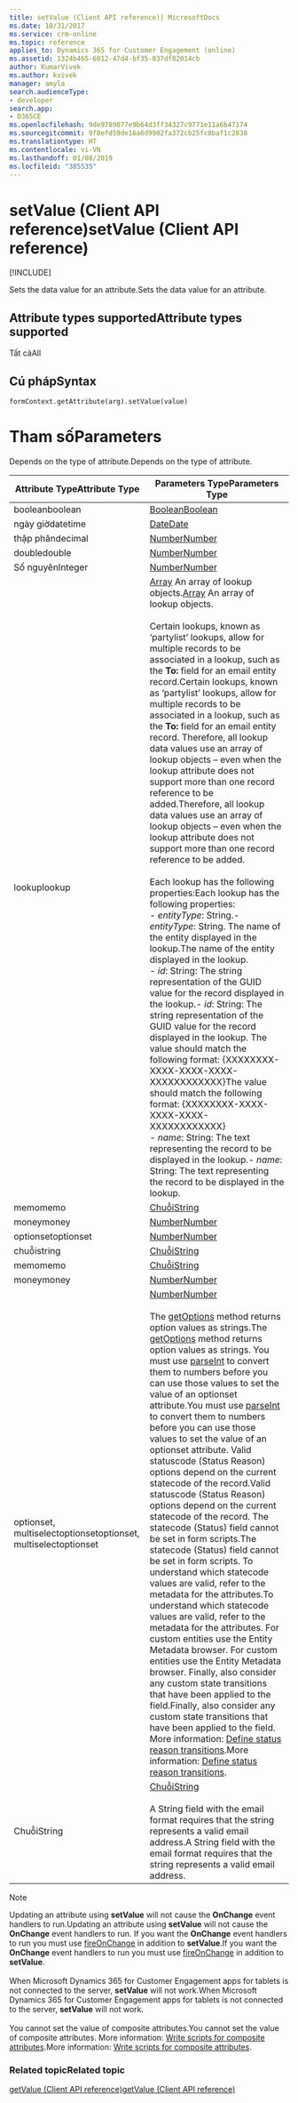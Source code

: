 ```yaml
---
title: setValue (Client API reference)| MicrosoftDocs
ms.date: 10/31/2017
ms.service: crm-online
ms.topic: reference
applies_to: Dynamics 365 for Customer Engagement (online)
ms.assetid: 1324b465-6012-47d4-bf35-837df82014cb
author: KumarVivek
ms.author: kvivek
manager: amyla
search.audienceType:
- developer
search.app:
- D365CE
ms.openlocfilehash: 9de9789077e9b64d3ff34327c9771e11a6b47174
ms.sourcegitcommit: 9f0efd59de16a6d9902fa372cb25fc0baf1c2838
ms.translationtype: HT
ms.contentlocale: vi-VN
ms.lasthandoff: 01/08/2019
ms.locfileid: "385535"
---
```

# <a name="setvalue-client-api-reference"></a><span data-ttu-id="6493e-102">setValue (Client API reference)</span><span class="sxs-lookup"><span data-stu-id="6493e-102">setValue (Client API reference)</span></span>

[!INCLUDE[](../../../../includes/cc_applies_to_update_9_0_0.md)]

<span data-ttu-id="6493e-103">Sets the data value for an attribute.</span><span class="sxs-lookup"><span data-stu-id="6493e-103">Sets the data value for an attribute.</span></span> 

## <a name="attribute-types-supported"></a><span data-ttu-id="6493e-104">Attribute types supported</span><span class="sxs-lookup"><span data-stu-id="6493e-104">Attribute types supported</span></span>

<span data-ttu-id="6493e-105">Tất cả</span><span class="sxs-lookup"><span data-stu-id="6493e-105">All</span></span>

## <a name="syntax"></a><span data-ttu-id="6493e-106">Cú pháp</span><span class="sxs-lookup"><span data-stu-id="6493e-106">Syntax</span></span>

`formContext.getAttribute(arg).setValue(value)`

# <a name="parameters"></a><span data-ttu-id="6493e-107">Tham số</span><span class="sxs-lookup"><span data-stu-id="6493e-107">Parameters</span></span>
<span data-ttu-id="6493e-108">Depends on the type of attribute.</span><span class="sxs-lookup"><span data-stu-id="6493e-108">Depends on the type of attribute.</span></span>

| <span data-ttu-id="6493e-109">Attribute Type</span><span class="sxs-lookup"><span data-stu-id="6493e-109">Attribute Type</span></span>|<span data-ttu-id="6493e-110">Parameters Type</span><span class="sxs-lookup"><span data-stu-id="6493e-110">Parameters Type</span></span>|
-------|------|
| <span data-ttu-id="6493e-111">boolean</span><span class="sxs-lookup"><span data-stu-id="6493e-111">boolean</span></span>| [<span data-ttu-id="6493e-112">Boolean</span><span class="sxs-lookup"><span data-stu-id="6493e-112">Boolean</span></span>](https://msdn.microsoft.com/library/t7bkhaz6.aspx) |
| <span data-ttu-id="6493e-113">ngày giờ</span><span class="sxs-lookup"><span data-stu-id="6493e-113">datetime</span></span>|[<span data-ttu-id="6493e-114">Date</span><span class="sxs-lookup"><span data-stu-id="6493e-114">Date</span></span>](https://msdn.microsoft.com/library/cd9w2te4.aspx)|
| <span data-ttu-id="6493e-115">thập phân</span><span class="sxs-lookup"><span data-stu-id="6493e-115">decimal</span></span>| [<span data-ttu-id="6493e-116">Number</span><span class="sxs-lookup"><span data-stu-id="6493e-116">Number</span></span>](https://msdn.microsoft.com/library/dwab3ed2.aspx)|
| <span data-ttu-id="6493e-117">double</span><span class="sxs-lookup"><span data-stu-id="6493e-117">double</span></span>| [<span data-ttu-id="6493e-118">Number</span><span class="sxs-lookup"><span data-stu-id="6493e-118">Number</span></span>](https://msdn.microsoft.com/library/dwab3ed2.aspx) |
| <span data-ttu-id="6493e-119">Số nguyên</span><span class="sxs-lookup"><span data-stu-id="6493e-119">Integer</span></span>|[<span data-ttu-id="6493e-120">Number</span><span class="sxs-lookup"><span data-stu-id="6493e-120">Number</span></span>](https://msdn.microsoft.com/library/dwab3ed2.aspx)|
| <span data-ttu-id="6493e-121">lookup</span><span class="sxs-lookup"><span data-stu-id="6493e-121">lookup</span></span>  | <span data-ttu-id="6493e-122">[Array](https://msdn.microsoft.com/library/k4h76zbx.aspx) An array of lookup objects.</span><span class="sxs-lookup"><span data-stu-id="6493e-122">[Array](https://msdn.microsoft.com/library/k4h76zbx.aspx) An array of lookup objects.</span></span> <br/><br/><span data-ttu-id="6493e-123">Certain lookups, known as ‘partylist’ lookups, allow for multiple records to be associated in a lookup, such as the **To:** field for an email entity record.</span><span class="sxs-lookup"><span data-stu-id="6493e-123">Certain lookups, known as ‘partylist’ lookups, allow for multiple records to be associated in a lookup, such as the **To:** field for an email entity record.</span></span> <span data-ttu-id="6493e-124">Therefore, all lookup data values use an array of lookup objects – even when the lookup attribute does not support more than one record reference to be added.</span><span class="sxs-lookup"><span data-stu-id="6493e-124">Therefore, all lookup data values use an array of lookup objects – even when the lookup attribute does not support more than one record reference to be added.</span></span><br/><br/><span data-ttu-id="6493e-125">Each lookup has the following properties:</span><span class="sxs-lookup"><span data-stu-id="6493e-125">Each lookup has the following properties:</span></span><br/><span data-ttu-id="6493e-126">- *entityType*: String.</span><span class="sxs-lookup"><span data-stu-id="6493e-126">- *entityType*: String.</span></span> <span data-ttu-id="6493e-127">The name of the entity displayed in the lookup.</span><span class="sxs-lookup"><span data-stu-id="6493e-127">The name of the entity displayed in the lookup.</span></span><br/><span data-ttu-id="6493e-128">- *id*: String: The string representation of the GUID value for the record displayed in the lookup.</span><span class="sxs-lookup"><span data-stu-id="6493e-128">- *id*: String: The string representation of the GUID value for the record displayed in the lookup.</span></span> <span data-ttu-id="6493e-129">The value should match the following format: {XXXXXXXX-XXXX-XXXX-XXXX-XXXXXXXXXXXX}</span><span class="sxs-lookup"><span data-stu-id="6493e-129">The value should match the following format: {XXXXXXXX-XXXX-XXXX-XXXX-XXXXXXXXXXXX}</span></span><br/><span data-ttu-id="6493e-130">- *name*: String: The text representing the record to be displayed in the lookup.</span><span class="sxs-lookup"><span data-stu-id="6493e-130">- *name*: String: The text representing the record to be displayed in the lookup.</span></span>|
| <span data-ttu-id="6493e-131">memo</span><span class="sxs-lookup"><span data-stu-id="6493e-131">memo</span></span>  | [<span data-ttu-id="6493e-132">Chuỗi</span><span class="sxs-lookup"><span data-stu-id="6493e-132">String</span></span>](https://msdn.microsoft.com/library/ecczf11c.aspx)  |
| <span data-ttu-id="6493e-133">money</span><span class="sxs-lookup"><span data-stu-id="6493e-133">money</span></span>| [<span data-ttu-id="6493e-134">Number</span><span class="sxs-lookup"><span data-stu-id="6493e-134">Number</span></span>](https://msdn.microsoft.com/library/dwab3ed2.aspx)  |
| <span data-ttu-id="6493e-135">optionset</span><span class="sxs-lookup"><span data-stu-id="6493e-135">optionset</span></span> | [<span data-ttu-id="6493e-136">Number</span><span class="sxs-lookup"><span data-stu-id="6493e-136">Number</span></span>](https://msdn.microsoft.com/library/dwab3ed2.aspx)  |
| <span data-ttu-id="6493e-137">chuỗi</span><span class="sxs-lookup"><span data-stu-id="6493e-137">string</span></span> | [<span data-ttu-id="6493e-138">Chuỗi</span><span class="sxs-lookup"><span data-stu-id="6493e-138">String</span></span>](https://msdn.microsoft.com/library/ecczf11c.aspx)|
| <span data-ttu-id="6493e-139">memo</span><span class="sxs-lookup"><span data-stu-id="6493e-139">memo</span></span> | [<span data-ttu-id="6493e-140">Chuỗi</span><span class="sxs-lookup"><span data-stu-id="6493e-140">String</span></span>](https://msdn.microsoft.com/library/ecczf11c.aspx)|
| <span data-ttu-id="6493e-141">money</span><span class="sxs-lookup"><span data-stu-id="6493e-141">money</span></span>|[<span data-ttu-id="6493e-142">Number</span><span class="sxs-lookup"><span data-stu-id="6493e-142">Number</span></span>](https://msdn.microsoft.com/library/dwab3ed2.aspx)|
| <span data-ttu-id="6493e-143">optionset, multiselectoptionset</span><span class="sxs-lookup"><span data-stu-id="6493e-143">optionset, multiselectoptionset</span></span>|[<span data-ttu-id="6493e-144">Number</span><span class="sxs-lookup"><span data-stu-id="6493e-144">Number</span></span>](https://msdn.microsoft.com/library/dwab3ed2.aspx)<br/><br/><span data-ttu-id="6493e-145">The [getOptions](getOptions.md) method returns option values as strings.</span><span class="sxs-lookup"><span data-stu-id="6493e-145">The [getOptions](getOptions.md) method returns option values as strings.</span></span> <span data-ttu-id="6493e-146">You must use [parseInt](https://msdn.microsoft.com/library/x53yedee.aspx) to convert them to numbers before you can use those values to set the value of an optionset attribute.</span><span class="sxs-lookup"><span data-stu-id="6493e-146">You must use [parseInt](https://msdn.microsoft.com/library/x53yedee.aspx) to convert them to numbers before you can use those values to set the value of an optionset attribute.</span></span> <span data-ttu-id="6493e-147">Valid statuscode (Status Reason) options depend on the current statecode of the record.</span><span class="sxs-lookup"><span data-stu-id="6493e-147">Valid statuscode (Status Reason) options depend on the current statecode of the record.</span></span> <span data-ttu-id="6493e-148">The statecode (Status) field cannot be set in form scripts.</span><span class="sxs-lookup"><span data-stu-id="6493e-148">The statecode (Status) field cannot be set in form scripts.</span></span> <span data-ttu-id="6493e-149">To understand which statecode values are valid, refer to the metadata for the attributes.</span><span class="sxs-lookup"><span data-stu-id="6493e-149">To understand which statecode values are valid, refer to the metadata for the attributes.</span></span> <span data-ttu-id="6493e-150"><!-- See [Default status and status reason values](../../../customize/default-status-and-status-reason-values.md) for a list of default values for system entities. --> For custom entities use the Entity Metadata browser.</span><span class="sxs-lookup"><span data-stu-id="6493e-150"><!-- See [Default status and status reason values](../../../customize/default-status-and-status-reason-values.md) for a list of default values for system entities. --> For custom entities use the Entity Metadata browser.</span></span> <span data-ttu-id="6493e-151">Finally, also consider any custom state transitions that have been applied to the field.</span><span class="sxs-lookup"><span data-stu-id="6493e-151">Finally, also consider any custom state transitions that have been applied to the field.</span></span> <span data-ttu-id="6493e-152">More information: [Define status reason transitions](../../../../customize/define-status-reason-transitions.md).</span><span class="sxs-lookup"><span data-stu-id="6493e-152">More information: [Define status reason transitions](../../../../customize/define-status-reason-transitions.md).</span></span>| 
| <span data-ttu-id="6493e-153">Chuỗi</span><span class="sxs-lookup"><span data-stu-id="6493e-153">String</span></span>| [<span data-ttu-id="6493e-154">Chuỗi</span><span class="sxs-lookup"><span data-stu-id="6493e-154">String</span></span>](https://msdn.microsoft.com/library/ecczf11c.aspx) <br/><br/> <span data-ttu-id="6493e-155">A String field with the email format requires that the string represents a valid email address.</span><span class="sxs-lookup"><span data-stu-id="6493e-155">A String field with the email format requires that the string represents a valid email address.</span></span>|


> [!NOTE]
> <span data-ttu-id="6493e-156">Updating an attribute using **setValue** will not cause the **OnChange** event handlers to run.</span><span class="sxs-lookup"><span data-stu-id="6493e-156">Updating an attribute using **setValue** will not cause the **OnChange** event handlers to run.</span></span> <span data-ttu-id="6493e-157">If you want the **OnChange** event handlers to run you must use [fireOnChange](../attributes/fireOnChange.md) in addition to **setValue**.</span><span class="sxs-lookup"><span data-stu-id="6493e-157">If you want the **OnChange** event handlers to run you must use [fireOnChange](../attributes/fireOnChange.md) in addition to **setValue**.</span></span> <br/><br/>
<span data-ttu-id="6493e-158">When Microsoft Dynamics 365 for Customer Engagement  apps for tablets is not connected to the server, **setValue** will not work.</span><span class="sxs-lookup"><span data-stu-id="6493e-158">When Microsoft Dynamics 365 for Customer Engagement  apps for tablets is not connected to the server, **setValue** will not work.</span></span><br/><br/><span data-ttu-id="6493e-159">You cannot set the value of composite attributes.</span><span class="sxs-lookup"><span data-stu-id="6493e-159">You cannot set the value of composite attributes.</span></span> <span data-ttu-id="6493e-160">More information: [Write scripts for composite attributes](../composite-attributes.md).</span><span class="sxs-lookup"><span data-stu-id="6493e-160">More information: [Write scripts for composite attributes](../composite-attributes.md).</span></span>

### <a name="related-topic"></a><span data-ttu-id="6493e-161">Related topic</span><span class="sxs-lookup"><span data-stu-id="6493e-161">Related topic</span></span>
[<span data-ttu-id="6493e-162">getValue (Client API reference)</span><span class="sxs-lookup"><span data-stu-id="6493e-162">getValue (Client API reference)</span></span>](getValue.md)

